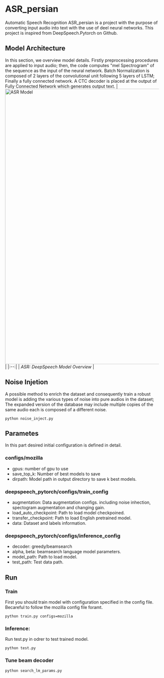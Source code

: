 # ASR_persian
Automatic Speech Recognition
ASR_persian is a project with the purpose of converting input audio into text with the use of deel neural networks. 
This project is inspired from DeepSpeech.Pytorch on Github. 

## Model Architecture
In this section, we overview model details. Firstly preprocessing procedures are applied to input audio; then, the code computes "mel Spectrogram" of the sequence as the input of the neural network. Batch Normalization is composed of 2 layers of the convolutional unit following 5 layers of LSTM; Finally a fully connected network. A CTC decoder is placed at the output of Fully Connected Network which generates output text. 
| <img src="statistics/ASR.png" alt="ASR Model" width="900"/> | 
|:--:| 
| *ASR: DeepSpeech Model Overview* |

## Noise Injetion 
A possible method to enrich the dataset and consequently train a robust model is adding the various types of noise into pure audios in the dataset; The expanded version of the database may include multiple copies of the same audio each is composed of a different noise.

```
python noise_inject.py 
```

## Parametes
In this part desired initial configuration is defined in detail. 
### configs/mozilla
- gpus: number of gpu to use
- save_top_k: Number of best models to save
- dirpath: Model path in output directory to save k best models.

### deepspeech_pytorch/configs/train_config
- augmentation: Data augmentation configs. including noise inhection, spectogram augmentation and changing gain.
- load_auto_checkpoint: Path to load model checkpoined. 
- transfer_checkpoint: Path to load English pretrained model.
- data: Dataset and labels information.

### deepspeech_pytorch/configs/inference_config
- decoder: greedy/beamsearch
- alpha, beta: beamsearch language model parameters.
- model_path: Path to load model.
- test_path: Test data path.

## Run
### Train 
First you should train model with configuration specified in the config file. Becareful to follow the mozilla config file foramt. 
```
python train.py configs=mozilla
```
### Inference:
Run test.py in odrer to test trained model. 
```
python test.py
```

### Tune beam decoder
```
python search_lm_params.py
```
